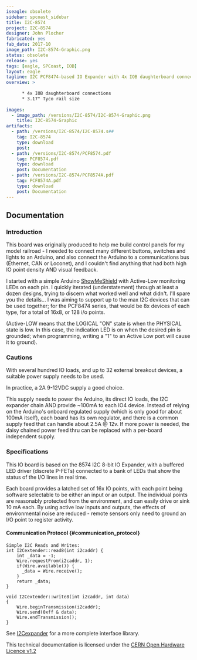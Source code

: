 ```yaml
---
iseagle: obsolete
sidebar: spcoast_sidebar
title: I2C-8574
project: I2C-8574
designer: John Plocher
fabricated: yes
fab_date: 2017-10
image_path: I2C-8574-Graphic.png
status: obsolete
release: yes
tags: [eagle, SPCoast, IOB]
layout: eagle
tagline: I2C PCF8474-based IO Expander with 4x IOB daughterboard connections
overview: >
    
      * 4x IOB daughterboard connections
      * 3.17" Tyco rail size
    
images:
  - image_path: /versions/I2C-8574/I2C-8574-Graphic.png
    title: I2C-8574-Graphic
artifacts:
  - path: /versions/I2C-8574/I2C-8574.s##
    tag: I2C-8574
    type: download
    post: 
  - path: /versions/I2C-8574/PCF8574.pdf
    tag: PCF8574.pdf
    type: download
    post: Documentation
  - path: /versions/I2C-8574/PCF8574A.pdf
    tag: PCF8574A.pdf
    type: download
    post: Documentation
---
```


## Documentation

### Introduction

This board was originally produced to help me build control panels for
my model railroad - I needed to connect many different buttons, switches
and lights to an Arduino, and also connect the Arduino to a
communications bus (Ethernet, CAN or Loconet), and I couldn\'t find
anything that had both high IO point density AND visual feedback.

I started with a simple Arduino
[ShowMeShield](/pages/ShowMeShield "wikilink") with Active-Low monitoring LEDs on each pin.
I quickly iterated (understatement) through at least a dozen designs, trying to
discern what worked well and what didn\'t.  I\'ll spare you the details...
I was aiming to support up to the max I2C devices that can be used together; 
for the PCF8474 series, that would be 8x devices of each type, for a total of 16x8, or 128 i/o points.

(Active-LOW means that the LOGICAL "ON" state is when the PHYSICAL state is low.
In this case, the indication LED is on when the desired pin is grounded; 
when programming, writing a \"1\" to an Active Low port will cause it to ground).


### Cautions

With several hundred IO loads, and up to 32 external breakout devices, a
suitable power supply needs to be used.

In practice, a 2A 9-12VDC supply a good choice.

This supply needs to power the Arduino, its direct IO loads, the I2C
expander chain AND provide \~100mA to each IO4 device. Instead of
relying on the Arduino\'s onboard regulated supply (which is only good
for about 100mA itself), each board has its own regulator, and there is
a common supply feed that can handle about 2.5A @ 12v. If more power is
needed, the daisy chained power feed thru can be replaced with a
per-board independent supply.

### Specifications

This IO board is based on the 8574 I2C 8-bit IO Expander, with a
buffered LED driver (discrete P-FETs) connected to a
bank of LEDs that show the status of the I/O lines in real time.

Each board provides a latched set of 16x IO points, with each point
being software selectable to be either an input or an output. The
individual points are reasonably protected from the environment, and can
easily drive or sink 10 mA each. By using active low inputs and outputs, the
effects of environmental noise are reduced - remote sensors only need to
ground an I/O point to register activity.

#### Communication Protocol {#communication_protocol}

``` {.cpp}
Simple I2C Reads and Writes:
int I2Cextender::read8(int i2caddr) {
    int _data = -1;
    Wire.requestFrom(i2caddr, 1);
    if(Wire.available()) {
      _data = Wire.receive();
    }
    return _data;
}

void I2Cextender::write8(int i2caddr, int data)
{ 
    Wire.beginTransmission(i2caddr);
    Wire.send(0xff & data);
    Wire.endTransmission();  
}
```

See [I2Cexpander](https://github.com/plocher/I2Cexpander) for a more complete interface library.


This technical documentation is licensed under the [CERN Open Hardware Licence v1.2](http://www.ohwr.org/attachments/2388/cern_ohl_v_1_2.txt)
